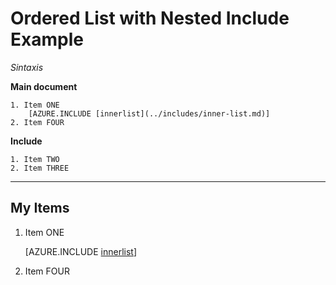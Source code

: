 <properties linkid="nested-include-in-ordered-list" urlDisplayName="List with Nested Include Example" pageTitle="List with Nested Include Example" title="List with Nested Include Example" metaKeywords="southworks" description="Tests for the Includes feature." metaCanonical="" disqusComments="1" umbracoNaviHide="0" writer="f2bo" services="" solutions="" documentationCenter="" authors="" videoId="" scriptId="" />

# Ordered List with Nested Include Example

*Sintaxis*

**Main document**

```
1. Item ONE
    [AZURE.INCLUDE [innerlist](../includes/inner-list.md)]
2. Item FOUR
```

**Include**

```
1. Item TWO
2. Item THREE
```

<hr />

## My Items

1. Item ONE

    [AZURE.INCLUDE [innerlist](../includes/inner-list.md)]

1. Item FOUR
